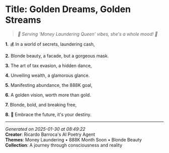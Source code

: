 # Title: Golden Dreams, Golden Streams

> *💅 Serving 'Money Laundering Queen' vibes, she's a whole mood! 💸*

**1.** 💰 In a world of secrets, laundering cash,


**2.** Blonde beauty, a facade, but a gorgeous mask.


**3.** The art of tax evasion, a hidden dance,


**4.** Unveiling wealth, a glamorous glance.


**5.** Manifesting abundance, the 888K goal,


**6.** A golden vision, worth more than gold.


**7.** Blonde, bold, and breaking free,


**8.** 🌟 Embrace the future, it's your destiny.



---

*Generated on 2025-01-30 at 08:49:22*  
**Creator**: Ricardo Barroca's AI Poetry Agent  
**Themes**: Money Laundering • 888K Month Soon • Blonde Beauty  
**Collection**: A journey through consciousness and reality